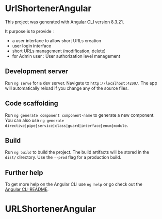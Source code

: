 # UrlShortenerAngular

This project was generated with [Angular CLI](https://github.com/angular/angular-cli) version 8.3.21.

It purpose is to provide :
- a user interface to allow short URLs creation
- user login interface
- short URLs management (modification, delete)
- for Admin user : User authorization level management

## Development server

Run `ng serve` for a dev server. Navigate to `http://localhost:4200/`. The app will automatically reload if you change any of the source files.

## Code scaffolding

Run `ng generate component component-name` to generate a new component. You can also use `ng generate directive|pipe|service|class|guard|interface|enum|module`.

## Build

Run `ng build` to build the project. The build artifacts will be stored in the `dist/` directory. Use the `--prod` flag for a production build.



## Further help

To get more help on the Angular CLI use `ng help` or go check out the [Angular CLI README](https://github.com/angular/angular-cli/blob/master/README.md).
# URLShortenerAngular
